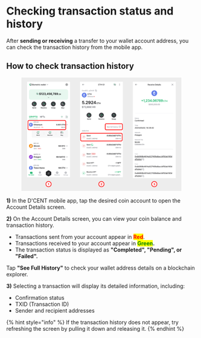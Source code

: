 # Checking transaction status and history

After **sending or receiving** a transfer to your wallet account address, you can check the transaction history from the mobile app.

## How to check transaction history

<figure><img src="../.gitbook/assets/11 (6).png" alt=""><figcaption></figcaption></figure>

**1)** In the D'CENT mobile app, tap the desired coin account to open the Account Details screen.

**2)** On the Account Details screen, you can view your coin balance and transaction history.

* Transactions sent from your account appear in <mark style="color:red;">**Red**</mark>.
* Transactions received to your account appear in <mark style="color:green;">**Green**</mark>**.**
* The transaction status is displayed as **"Completed", "Pending", or "Failed".**

Tap **"See Full History"** to check your wallet address details on a blockchain explorer.

**3)** Selecting a transaction will display its detailed information, including:

* Confirmation status
* TXID (Transaction ID)
* Sender and recipient addresses

{% hint style="info" %}
If the transaction history does not appear, try refreshing the screen by pulling it down and releasing it.
{% endhint %}
